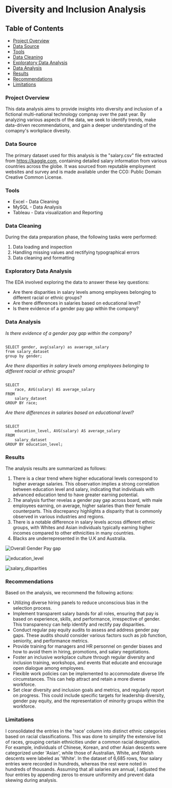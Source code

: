 # Diversity and Inclusion Analysis


## Table of Contents

- [Project Overview](#project-overview)
- [Data Source](#data-source)
- [Tools](#tools)
- [Data Cleaning](#data-cleaning)
- [Exploratory Data Analysis](#exploratory-data-analysis)
- [Data Analysis](#data-analysis)
- [Results](#results)
- [Recommendations](#recommendations)
- [Limitations](#limitations)



### Project Overview

This data analysis aims to provide insights into diversity and inclusion of a fictional multi-national technology compnay over the past year. By analyzing various aspects of the data, we seek to identify trends, make data-driven recommendations, and gain a deeper understanding of the comapny's workplace divesity.


### Data Source

The primary dataset used for this analysis is the "salary.csv" file extracted from https://kaggle.com, containing detailed salary information from various countries across the globe. It was sourced from reputable employment websites and survey and is made available under the CC0: Public Domain Creative Common License.

### Tools

- Excel - Data Cleaning
- MySQL - Data Analysis
- Tableau - Data visualization and Reporting

### Data Cleaning

During the data preparation phase, the following tasks were performed:

1. Data loading and inspection
2. Handling missing values and rectifying typographical errors
3. Data cleaning and formatting

### Exploratory Data Analysis

The EDA involved exploring the data to answer these key questions:

- Are there disparities in salary levels among employees belonging to different racial or ethnic groups?
- Are there differences in salaries based on educational level?
- Is there evidence of a gender pay gap within the company?

### Data Analysis

*Is there evidence of a gender pay gap within the company?*
```mysql

SELECT gender, avg(salary) as avaerage_salary
from salary_dataset
group by gender;
```
*Are there disparities in salary levels among employees belonging to different racial or ethnic groups?*
```mysql

SELECT 
    race, AVG(salary) AS average_salary
FROM
    salary_dataset
GROUP BY race;
```
*Are there differences in salaries based on educational level?*
```mysql

SELECT 
    education_level, AVG(salary) AS average_salary
FROM
    salary_dataset
GROUP BY education_level;
```

### Results

The analysis results are summarized as follows:

1. There is a clear trend where higher educational levels correspond to higher average salaries. This observation implies a strong correlation between education level and salary, indicating that individuals with advanced education tend to have greater earning potential.
2. The analysis further revelas a gender pay gap across board, with male employees earning, on average, higher salaries than their female counterparts. This discrepancy highlights a disparity that is commonly observed in various industries and regions.
3. There is a notable difference in salary levels across different ethnic groups, with Whites and Asian individuals typically earning higher incomes compared to other ethnicities in many countries.
4.  Blacks are underrepresented in the U.K and Australia.


![Overall Gender Pay gap](https://github.com/Lene-Ayele/Diversity-and-Inclusion/assets/156113418/60fa54c8-bcf8-466a-849e-9025302b7dee)






![education_level](https://github.com/Lene-Ayele/Diversity-and-Inclusion/assets/156113418/ce71be1a-7ba7-4264-9840-feaa11a69281)






![salary_disparities](https://github.com/Lene-Ayele/Diversity-and-Inclusion/assets/156113418/6625887c-364c-4333-9505-1d5c9daf3280)

### Recommendations

Based on the analysis, we recommend the following actions:

- Utilizing diverse hiring panels to reduce unconscious bias in the selection process.
- Implement transparent salary bands for all roles, ensuring that pay is based on experience, skills, and performance, irrespective of gender. This transparency can help identify and rectify pay disparities.
- Conduct regular pay equity audits to assess and address gender pay gaps. These audits should consider various factors such as job function, seniority, and performance metrics.
- Provide training for managers and HR personnel on gender biases and how to avoid them in hiring, promotions, and salary negotiations.
- Foster an inclusive workplace culture through regular diversity and inclusion training, workshops, and events that educate and encourage open dialogue among employees.
- Flexible work policies can be implemented to accommodate diverse life circumstances. This can help attract and retain a more diverse workforce.
- Set clear diversity and inclusion goals and metrics, and regularly report on progress. This could include specific targets for leadership diversity, gender pay equity, and the representation of minority groups within the workforce.

### Limitations

I consolidated the entries in the 'race' column into distinct ethnic categories based on racial classifications. This was done to simplify the extensive list of races, grouping certain ethnicities under a common racial designation. For example, individuals of Chinese, Korean, and other Asian descents were categorized under 'Asian', while those of Australian, White, and Welsh descents were labeled as 'White'. In the dataset of 6,685 rows, four salary entries were recorded in hundreds, whereas the rest were noted in hundreds of thousands. Assuming that all salaries are annual, I adjusted the four entries by appending zeros to ensure uniformity and prevent data skewing during analysis.
